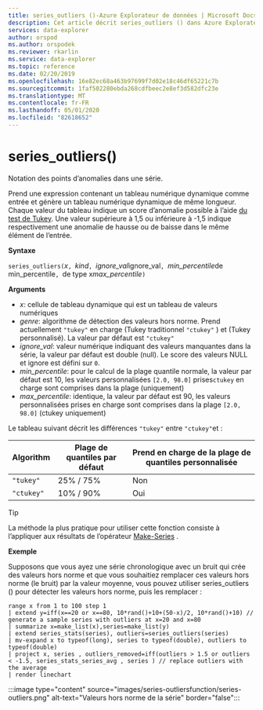 ```yaml
---
title: series_outliers ()-Azure Explorateur de données | Microsoft Docs
description: Cet article décrit series_outliers () dans Azure Explorateur de données.
services: data-explorer
author: orspod
ms.author: orspodek
ms.reviewer: rkarlin
ms.service: data-explorer
ms.topic: reference
ms.date: 02/20/2019
ms.openlocfilehash: 16e82ec68a463b97699f7d02e18c46df65221c7b
ms.sourcegitcommit: 1faf502280ebda268cdfbeec2e8ef3d582dfc23e
ms.translationtype: MT
ms.contentlocale: fr-FR
ms.lasthandoff: 05/01/2020
ms.locfileid: "82618652"
---
```

# <a name="series_outliers"></a>series_outliers()

Notation des points d’anomalies dans une série.

Prend une expression contenant un tableau numérique dynamique comme entrée et génère un tableau numérique dynamique de même longueur. Chaque valeur du tableau indique un score d’anomalie possible à l’aide [du test de Tukey](https://en.wikipedia.org/wiki/Outlier#Tukey.27s_test). Une valeur supérieure à 1,5 ou inférieure à -1,5 indique respectivement une anomalie de hausse ou de baisse dans le même élément de l’entrée.   

**Syntaxe**

`series_outliers(`*x*`, `*kind*`, `*ignore_val*ignore_val`, `*min_percentile*de min_percentile`, `de type x*max_percentile*`)`

**Arguments**

* *x*: cellule de tableau dynamique qui est un tableau de valeurs numériques
* *genre*: algorithme de détection des valeurs hors norme. Prend actuellement `"tukey"` en charge (Tukey traditionnel `"ctukey"` ) et (Tukey personnalisé). La valeur par défaut est `"ctukey"`
* *ignore_val*: valeur numérique indiquant des valeurs manquantes dans la série, la valeur par défaut est double (null). Le score des valeurs NULL et ignore est défini sur `0`.
* *min_percentile*: pour le calcul de la plage quantile normale, la valeur par défaut est 10, les valeurs personnalisées `[2.0, 98.0]` prises`ctukey` en charge sont comprises dans la plage (uniquement) 
* *max_percentile*: identique, la valeur par défaut est 90, les valeurs personnalisées prises en charge sont comprises dans la plage `[2.0, 98.0]` (ctukey uniquement) 

Le tableau suivant décrit les différences `"tukey"` entre `"ctukey"`et :

| Algorithm | Plage de quantiles par défaut | Prend en charge de la plage de quantiles personnalisée |
|-----------|----------------------- |--------------------------------|
| `"tukey"` | 25% / 75%              | Non                              |
| `"ctukey"`| 10% / 90%              | Oui                            |


> [!TIP]
> La méthode la plus pratique pour utiliser cette fonction consiste à l’appliquer aux résultats de l’opérateur [Make-Series](make-seriesoperator.md) .

**Exemple**

Supposons que vous ayez une série chronologique avec un bruit qui crée des valeurs hors norme et que vous souhaitiez remplacer ces valeurs hors norme (le bruit) par la valeur moyenne, vous pouvez utiliser series_outliers () pour détecter les valeurs hors norme, puis les remplacer :

```kusto
range x from 1 to 100 step 1 
| extend y=iff(x==20 or x==80, 10*rand()+10+(50-x)/2, 10*rand()+10) // generate a sample series with outliers at x=20 and x=80
| summarize x=make_list(x),series=make_list(y)
| extend series_stats(series), outliers=series_outliers(series)
| mv-expand x to typeof(long), series to typeof(double), outliers to typeof(double)
| project x, series , outliers_removed=iff(outliers > 1.5 or outliers < -1.5, series_stats_series_avg , series ) // replace outliers with the average
| render linechart
``` 

:::image type="content" source="images/series-outliersfunction/series-outliers.png" alt-text="Valeurs hors norme de la série" border="false":::
